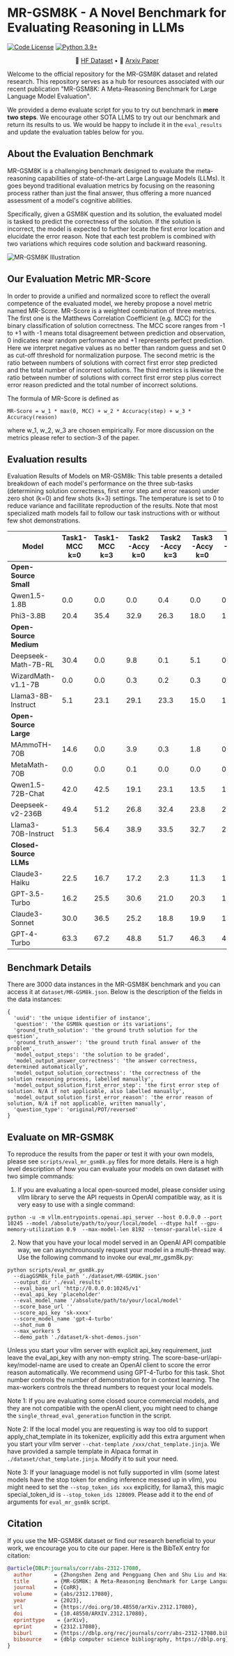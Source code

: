 # MR-GSM8K - A Novel Benchmark for Evaluating Reasoning in LLMs
[![Code License](https://img.shields.io/badge/Code%20License-Apache_2.0-green.svg)](CODE_LICENSE)
[![Python 3.9+](https://img.shields.io/badge/python-3.9+-blue.svg)](https://www.python.org/downloads/release/python-390/)

<p align="center">
🤗 <a href="https://huggingface.co/datasets/Randolphzeng/DiagGSM8K" target="_blank">HF Dataset</a> • 📃 <a href="https://arxiv.org/abs/2312.17080" target="_blank"> Arxiv Paper </a><br>
</p>

Welcome to the official repository for the MR-GSM8K dataset and related research. This repository serves as a hub for resources associated with our recent publication "MR-GSM8K: A Meta-Reasoning Benchmark for Large Language Model Evaluation".

We provided a demo evaluate script for you to try out benchmark in **mere two steps**. We encourage other SOTA LLMS to try out our benchmark and return its results to us. We would be happy to include it in the `eval_results` and update the evaluation tables below for you.

## About the Evaluation Benchmark

MR-GSM8K is a challenging benchmark designed to evaluate the meta-reasoning capabilities of state-of-the-art Large Language Models (LLMs). It goes beyond traditional evaluation metrics by focusing on the reasoning process rather than just the final answer, thus offering a more nuanced assessment of a model's cognitive abilities.

Specifically, given a GSM8K question and its solution, the evaluated model is tasked to predict the correctness of the solution. If the solution is incorrect, the model is expected to further locate the first error location and elucidate the error reason. Note that each test problem is combined with two variations which requires code solution and backward reasoning.

![MR-GSM8K Illustration](images/illustration.png)

## Our Evaluation Metric MR-Score
In order to provide a unified and normalized score to reflect the overall competence of the evaluated model, we hereby propose a novel metric named MR-Score.
MR-Score is a weighted combination of three metrics. The first one is the Matthews Correlation Coefficient (e.g. MCC) for the binary classification of solution correctness. The MCC score ranges from -1 to +1 with -1 means total disagreement between prediction and observation, 0 indicates near random performance and +1 represents perfect prediction. Here we interpret negative values as no better than random guess and set 0 as cut-off threshold for normalization purpose. The second metric is the ratio between numbers of solutions with correct first error step predicted and the total number of incorrect solutions. The third metrics is likewise the ratio between number of solutions with correct first error step plus correct error reason predicted and the total number of incorrect solutions. 

The formula of MR-Score is defined as 
```
MR-Score = w_1 * max(0, MCC) + w_2 * Accuracy(step) + w_3 * Accuracy(reason)
```
where w_1, w_2, w_3 are chosen empirically. For more discussion on the metrics please refer to section-3 of the paper.

## Evaluation results
Evaluation Results of Models on MR-GSM8k: This table presents a detailed breakdown of each model's performance on the three sub-tasks (determining solution correctness, first error step and error reason) under zero shot (k=0) and few shots (k=3) settings. The temperature is set to 0 to reduce variance and facillitate reproduction of the results. Note that most specialized math models fail to follow our task instructions with or without few shot demonstrations.  

| Model                | Task1-MCC k=0 | Task1-MCC k=3 | Task2-Accy k=0 | Task2-Accy k=3 | Task3-Accy k=0 | Task3-Accy k=3 | MR-Score k=0 | MR-Score k=3 |
|----------------------|---------------|---------------|----------------|----------------|----------------|----------------|--------------|--------------|
| **Open-Source Small**                                                                                                                   |
| Qwen1.5-1.8B         | 0.0           | 0.0           | 0.0            | 0.4            | 0.0            | 0.0            | 0.0          | 0.1          |
| Phi3-3.8B            | 20.4          | 35.4          | 32.9           | 26.3           | 18.0           | 13.9           | 22.9         | 21.9         |
| **Open-Source Medium**                                                                                                                  |
| Deepseek-Math-7B-RL  | 30.4          | 0.0           | 9.8            | 0.1            | 5.1            | 0.1            | 11.6         | 0.1          |
| WizardMath-v1.1-7B   | 0.0           | 0.0           | 0.3            | 0.2            | 0.3            | 0.1            | 0.2          | 0.1          |
| Llama3-8B-Instruct   | 5.1           | 23.1          | 29.1           | 23.3           | 15.0           | 11.6           | 17.2         | 17.4         |
| **Open-Source Large**                                                                                                                   |
| MAmmoTH-70B          | 14.6          | 0.0           | 3.9            | 0.3            | 1.8            | 0.3            | 5.0          | 0.2          |
| MetaMath-70B         | 0.0           | 0.0           | 0.1            | 0.0            | 0.0            | 0.0            | 0.0          | 0.0          |
| Qwen1.5-72B-Chat     | 42.0          | 42.5          | 19.1           | 23.1           | 13.5           | 15.8           | 20.9         | 23.3         |
| Deepseek-v2-236B     | 49.4          | 51.2          | 26.8           | 32.4           | 23.8           | 28.3           | 29.8         | 34.1         |
| Llama3-70B-Instruct  | 51.3          | 56.4          | 38.9           | 33.5           | 32.7           | 25.7           | 38.3         | 34.2         |
| **Closed-Source LLMs**                                                                                                                  |
| Claude3-Haiku        | 22.5          | 16.7          | 17.2           | 2.3            | 11.3           | 1.8            | 15.3         | 4.9          |
| GPT-3.5-Turbo        | 16.2          | 25.5          | 30.6           | 21.0           | 20.3           | 13.0           | 22.6         | 17.9         |
| Claude3-Sonnet       | 30.0          | 36.5          | 25.2           | 18.8           | 19.9           | 15.6           | 23.5         | 20.8         |
| GPT-4-Turbo          | 63.3          | 67.2          | 48.8           | 51.7           | 46.3           | 48.1           | 50.5         | 53.0         |



## Benchmark Details
There are 3000 data instances in the MR-GSM8K benchmark and you can access it at `dataset/MR-GSM8k.json`. Below is the description of the fields in the data instances:
```
{
  'uuid': 'the unique identifier of instance',
  'question': 'the GSM8k question or its variations',
  'ground_truth_solution': 'the ground truth solution for the question',
  'ground_truth_answer': 'the ground truth final answer of the problem',
  'model_output_steps': 'the solution to be graded',
  'model_output_answer_correctness': 'the answer correctness, determined automatically',
  'model_output_solution_correctness': 'the correctness of the solution reasoning process, labelled manually',
  'model_output_solution_first_error_step': 'the first error step of solution. N/A if not applicable, also labelled manually',
  'model_output_solution_first_error_reason': 'the error reason of solution, N/A if not applicable, written manually',
  'question_type': 'original/POT/reversed'
}
```  

## Evaluate on MR-GSM8K
To reproduce the results from the paper or test it with your own models, please see `scripts/eval_mr_gsm8k.py` files for more details. 
Here is a high level description of how you can evaluate your models on own dataset with two simple commands:
1. If you are evaluating a local open-sourced model, please consider using vllm library to serve the API requests in OpenAI compatible way, as it is very easy to use with a single command:
```
python -u -m vllm.entrypoints.openai.api_server --host 0.0.0.0 --port 10245 --model /absolute/path/to/your/local/model --dtype half --gpu-memory-utilization 0.9  --max-model-len 8192 --tensor-parallel-size 4
```   
2. Now that you have your local model served in an OpenAI API compatible way, we can asynchrounously request your model in a multi-thread way. Use the following command to invoke our eval_mr_gsm8k.py:
```
python scripts/eval_mr_gsm8k.py 
  --diagGSM8k_file_path './dataset/MR-GSM8K.json'   
  --output_dir './eval_results' 
  --eval_base_url 'http://0.0.0.0:10245/v1'  
  --eval_api_key 'placeholder'  
  --eval_model_name '/absolute/path/to/your/local/model' 
  --score_base_url '' 
  --score_api_key 'sk-xxxx' 
  --score_model_name 'gpt-4-turbo'  
  --shot_num 0  
  --max_workers 5   
  --demo_path './dataset/k-shot-demos.json'
```
Unless you start your vllm server with explicit api_key requirement, just leave the eval_api_key with any non-empty string. The score-base-url/api-key/model-name are used to create an OpenAI client to score the error reason automatically. We recommend using GPT-4-Turbo for this task. Shot number controls the number of demonstration for in context learning. The max-workers controls the thread numbers to request your local models. 

Note 1: If you are evaluating some closed source commercial models, and they are not compatible with the openAI client, you might need to change the `single_thread_eval_generation` function in the script.

Note 2: If the local model you are requesting is way too old to support apply_chat_template in its tokenizer, explicitly add this extra argument when you start your vllm server `--chat-template /xxx/chat_template.jinja`. We have provided a sample template in Alpaca format in `./dataset/chat_template.jinja`. Modify it to suit your need. 

Note 3: If your lanaguage model is not fully supported in vllm (some latest models have the stop token for ending inference messed up in vllm), you might need to set the `--stop_token_ids xxx` explicitly, for llama3, this magic special_token_id is `--stop_token_ids 128009`. Please add it to the end of arguments for `eval_mr_gsm8k` script. 


## Citation

If you use the MR-GSM8K dataset or find our research beneficial to your work, we encourage you to cite our paper. Here is the BibTeX entry for citation:

```bibtex
@article{DBLP:journals/corr/abs-2312-17080,
  author       = {Zhongshen Zeng and Pengguang Chen and Shu Liu and Haiyun Jiang and Jiaya Jia},
  title        = {MR-GSM8K: A Meta-Reasoning Benchmark for Large Language Model Evaluation},
  journal      = {CoRR},
  volume       = {abs/2312.17080},
  year         = {2023},
  url          = {https://doi.org/10.48550/arXiv.2312.17080},
  doi          = {10.48550/ARXIV.2312.17080},
  eprinttype    = {arXiv},
  eprint       = {2312.17080},
  biburl       = {https://dblp.org/rec/journals/corr/abs-2312-17080.bib},
  bibsource    = {dblp computer science bibliography, https://dblp.org}
}
